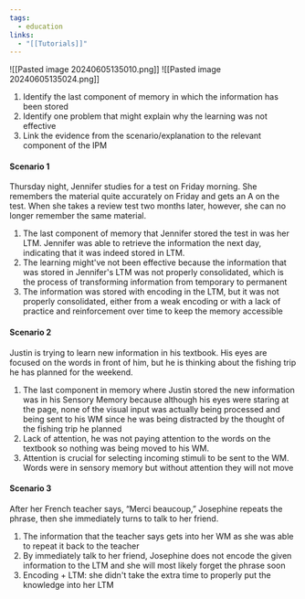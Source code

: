 ```yaml
---
tags:
  - education
links:
  - "[[Tutorials]]"
---
```

![[Pasted image 20240605135010.png]]
![[Pasted image 20240605135024.png]]
1.  Identify the last component of memory in which the information has been stored
2. Identify one problem that might explain why the learning was not effective
3. Link the evidence from the scenario/explanation to the relevant component of the IPM
#### Scenario 1
Thursday night, Jennifer studies for a test on Friday morning. She remembers the material quite accurately on Friday and gets an A on the test. When she takes a review test two months later, however, she can no longer remember the same material.
1. The last component of memory that Jennifer stored the test in was her LTM. Jennifer was able to retrieve the information the next day, indicating that it was indeed stored in LTM.
2. The learning might've not been effective because the information that was stored in Jennifer's LTM was not properly consolidated, which is the process of transforming information from temporary to permanent
3. The information was stored with encoding in the LTM, but it was not properly consolidated, either from a weak encoding or with a lack of practice and reinforcement over time to keep the memory accessible 
#### Scenario 2
Justin is trying to learn new information in his textbook. His eyes are focused on the words in front of him, but he is thinking about the fishing trip he has planned for the weekend.
1. The last component in memory where Justin stored the new information was in his Sensory Memory because although his eyes were staring at the page, none of the visual input was actually being processed and being sent to his WM since he was being distracted by the thought of the fishing trip he planned
2. Lack of attention, he was not paying attention to the words on the textbook so nothing was being moved to his WM.
3. Attention is crucial for selecting incoming stimuli to be sent to the WM. Words were in sensory memory but without attention they will not move
#### Scenario 3
After her French teacher says, “Merci beaucoup,” Josephine repeats the phrase, then she immediately turns to talk to her friend.
1. The information that the teacher says gets into her WM as she was able to repeat it back to the teacher
2. By immediately talk to her friend, Josephine does not encode the given information to the LTM and she will most likely forget the phrase soon
3. Encoding + LTM: she didn't take the extra time to properly put the knowledge into her LTM      